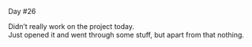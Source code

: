 Day #26<br>

Didn’t really work on the project today. <br>
Just opened it and went through some stuff, but apart from that nothing.
